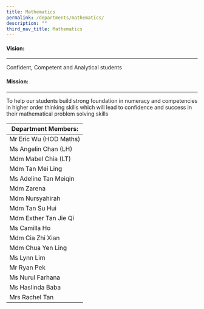 ```yaml
---
title: Mathematics
permalink: /departments/mathematics/
description: ""
third_nav_title: Mathematics
---
```

#### Vision:
-------

Confident, Competent and Analytical students

#### Mission:
--------

To help our students build strong foundation in numeracy and competencies in higher order thinking skills which will lead to confidence and success in their mathematical problem solving skills


| Department Members: |
|---|
| Mr Eric Wu (HOD Maths) |
| Ms Angelin Chan (LH) |
| Mdm Mabel Chia (LT) |
| Mdm Tan Mei Ling |
| Ms Adeline Tan Meiqin |
|  Mdm Zarena |
|  Mdm Nursyahirah |
|  Mdm Tan Su Hui |
| Mdm Exther Tan Jie Qi |
| Ms Camilla Ho |
| Mdm Cia Zhi Xian |
| Mdm Chua Yen Ling |
| Ms Lynn Lim |
|  Mr Ryan Pek |
|  Ms Nurul Farhana |
| Ms Haslinda Baba |
|  Mrs Rachel Tan |
			